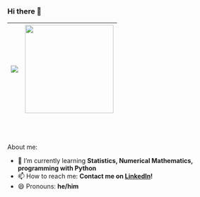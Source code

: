 ### Hi there 👋

| <a href="https://github.com/anuraghazra/github-readme-stats"><img align="center" src="https://github-readme-stats.vercel.app/api?username=fiechdus&show_icons=true&rank_icon=github&theme=graywhite&hide_border=true" /></a> | <a href="https://github.com/anuraghazra/convoychat"><img height=200 align="center" src="https://github-readme-stats.vercel.app/api/top-langs/?username=fiechdus&theme=graywhite&layout=compact&langs_count=8&hide_border=true" /></a> |
| ------------- | ------------- |


<br>
<br>

About me:
- 🌱 I’m currently learning **Statistics, Numerical Mathematics, programming with Python**
- 📫 How to reach me: **Contact me on [LinkedIn](https://www.linkedin.com/in/fiechdus)!**
- 😄 Pronouns: **he/him**

